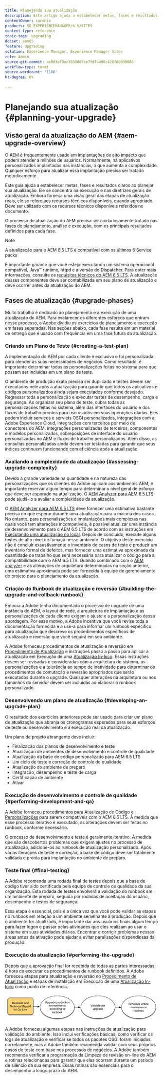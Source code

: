 ```yaml
---
title: Planejando sua atualização
description: Este artigo ajuda a estabelecer metas, fases e resultados claros ao planejar a atualização do AEM.
contentOwner: sarchiz
products: SG_EXPERIENCEMANAGER/6.5/SITES
content-type: reference
topic-tags: upgrading
docset: aem65
feature: Upgrading
solution: Experience Manager, Experience Manager Sites
role: Admin
source-git-commit: ac803ef9ac38380d7ce7fdf4490c428fd0039688
workflow-type: tm+mt
source-wordcount: '1188'
ht-degree: 0%

---
```


# Planejando sua atualização {#planning-your-upgrade}

## Visão geral da atualização do AEM {#aem-upgrade-overview}

O AEM é frequentemente usado em implantações de alto impacto que podem atender a milhões de usuários. Normalmente, há aplicativos personalizados implantados nas instâncias, o que aumenta a complexidade. Qualquer esforço para atualizar essa implantação precisa ser tratado metodicamente.

Este guia ajuda a estabelecer metas, fases e resultados claros ao planejar sua atualização. Ele se concentra na execução e nas diretrizes gerais de atualização. Embora forneça uma visão geral das etapas de atualização reais, ele se refere aos recursos técnicos disponíveis, quando apropriado. Deve ser utilizado com os recursos técnicos disponíveis referidos no documento.

O processo de atualização do AEM precisa ser cuidadosamente tratado nas fases de planejamento, análise e execução, com os principais resultados definidos para cada fase.

>[!NOTE]
>
>A atualização para o AEM 6.5 LTS é compatível com os últimos 6 Service packs

É importante garantir que você esteja executando um sistema operacional compatível, Java™ runtime, httpd e a versão do Dispatcher. Para obter mais informações, consulte os [requisitos técnicos do AEM 6.5 LTS](/help/sites-deploying/technical-requirements.md). A atualização desses componentes deve ser contabilizada em seu plano de atualização e deve ocorrer antes da atualização do AEM.

<!-- Alexandru: drafting for now

## Upgrade Scope and Requirements {#upgrade-scope-requirements}

Below you will find a list of areas that are impacted in a typical AEM Upgrade project:

<table>
 <tbody>
  <tr>
   <td><strong>Component</strong></td>
   <td><strong>Impact</strong></td>
   <td><strong>Description</strong></td>
  </tr>
  <tr>
   <td>Operating System</td>
   <td>Uncertain, but subtle effects</td>
   <td>At the time of the AEM upgrade, it may be time to upgrade the operating system as well and this might have some impact.</td>
  </tr>
  <tr>
   <td>Java&trade; Runtime</td>
   <td>Moderate Impact</td>
   <td>AEM 6.3 requires JRE 1.7.x (64 bit) or later. JRE 1.8 is the only version currently supported by Oracle.</td>
  </tr>
  <tr>
   <td>Hardware</td>
   <td>Moderate Impact</td>
   <td>Online Revision Cleanup requires free<br /> disk space equal to 25% of the repository's size and 15% free heap space<br /> to complete successfully. You may need to upgrade your hardware to<br /> ensure sufficient resources for Online Revision Cleanup to fully<br /> run. Also, if upgrading from a version prior to AEM 6, there<br /> may be additional storage requirements.</td>
  </tr>
  <tr>
   <td>Content Repository (CRX or Oak)</td>
   <td>High Impact</td>
   <td>Starting from version 6.1, AEM does not support CRX2, so a migration to<br /> Oak (CRX3) is required if upgrading from an older version. AEM 6.3 has<br /> implemented a new Segment Node Store that also requires a migration. The<br /> crx2oak tool is used for this purpose.</td>
  </tr>
  <tr>
   <td>AEM Components/Content</td>
   <td>Moderate Impact</td>
   <td><code>/libs</code> and <code>/apps</code> are easily handled through the upgrade, but <code>/etc</code> usually requires some manual reapplication of customizations.</td>
  </tr>
  <tr>
   <td>AEM Services</td>
   <td>Low Impact</td>
   <td>Most AEM core services are tested for upgrade. This is an area of low impact.</td>
  </tr>
  <tr>
   <td>Custom Application Services</td>
   <td>Low to High Impact</td>
   <td>Depending on the application and customization, there may be<br /> dependencies on JVM, operating system versions, and some indexing related<br /> changes, as indexes are not generated automatically in Oak.</td>
  </tr>
  <tr>
   <td>Custom Application Content</td>
   <td>Low to High Impact</td>
   <td>Content that will not be handled through the upgrade can be backed up<br /> before the upgrade takes place and then moved back into the repository.<br /> Most content can be handled through the migration tool.</td>
  </tr>
 </tbody>
</table>

It is important to ensure that you are running a supported operating system, Java&trade; runtime, httpd, and Dispatcher version. For more information, see the [AEM 6.5 Technical Requirements page](/help/sites-deploying/technical-requirements.md). Upgrading these components must be accounted for in your project plan and should take place before upgrading AEM. -->

## Fases de atualização {#upgrade-phases}

Muito trabalho é dedicado ao planejamento e à execução de uma atualização do AEM. Para esclarecer os diferentes esforços que entram nesse processo, a Adobe dividiu os exercícios de planejamento e execução em fases separadas. Nas seções abaixo, cada fase resulta em um material de entrega que é usado com frequência em uma fase futura da atualização.

<!-- Alexandru:drafting for now

### Planning for Author Training {#planning-for-author-training}

With any new release, there are potential changes to the UI and user workflows that may be introduced. Also, new releases introduce new features that may be beneficial for the business to use. Adobe recommends reviewing the functional changes that have been introduced and organizing a plan to train your users on using them effectively.

![unu_cropped](assets/unu_cropped.png)

New features in AEM 6.5 can be found in [the AEM section of adobe.com](/help/release-notes/release-notes.md). Make sure to note any changes to UIs or product features that are commonly used in your organization. As you look through the new features, also take note of any that can be of value to your organization. After looking through what has changed in AEM 6.5, develop a training plan for your authors. This could involve using freely available resources like the help feature videos or formal training offered through [Adobe Digital Learning Services](https://learning.adobe.com/). -->

### Criando um Plano de Teste {#creating-a-test-plan}

A implementação do AEM por cada cliente é exclusiva e foi personalizada para atender às suas necessidades de negócios. Como resultado, é importante determinar todas as personalizações feitas no sistema para que possam ser incluídas em um plano de teste.

O ambiente de produção exato precisa ser duplicado e testes devem ser executados nele após a atualização para garantir que todos os aplicativos e códigos personalizados ainda sejam executados conforme desejado. Regressar toda a personalização e executar testes de desempenho, carga e segurança. Ao organizar seu plano de teste, cubra todas as personalizações feitas no sistema, além das interfaces do usuário e dos fluxos de trabalho prontos para uso usados em suas operações diárias. Eles podem incluir serviços e servlets OSGI personalizados, integrações com a Adobe Experience Cloud, integrações com terceiros por meio de conectores do AEM, integrações personalizadas de terceiros, componentes e modelos personalizados, sobreposições de interface do usuário personalizadas no AEM e fluxos de trabalho personalizados. Além disso, as consultas personalizadas ainda devem ser testadas para garantir que seus índices continuem funcionando com eficiência após a atualização.

### Avaliando a complexidade da atualização {#assessing-upgrade-complexity}

Devido à grande variedade na quantidade e na natureza das personalizações que os clientes do Adobe aplicam aos ambientes AEM, é importante reservar algum tempo para determinar o nível geral de esforço que deve ser esperado na atualização. O [AEM Analyzer para AEM 6.5 LTS](/help/sites-deploying/pattern-detector.md) pode ajudá-lo a avaliar a complexidade da atualização.

O [AEM Analyzer para AEM 6.5 LTS](/help/sites-deploying/pattern-detector.md) deve fornecer uma estimativa bastante precisa do que esperar durante uma atualização para a maioria dos casos. No entanto, para personalizações e implantações mais complexas nas quais você tem alterações incompatíveis, é possível atualizar uma instância de desenvolvimento para o AEM 6.5 LTS de acordo com as instruções em [Executando uma atualização no local](/help/sites-deploying/in-place-upgrade.md). Depois de concluído, execute alguns testes de alto nível de fumaça nesse ambiente. O objetivo deste exercício não é concluir exaustivamente o inventário de casos de teste e produzir um inventário formal de defeitos, mas fornecer uma estimativa aproximada da quantidade de trabalho que será necessária para atualizar o código para a compatibilidade com o AEM 6.5 LTS. Quando combinado com o [AEM analyzer](/help/sites-deploying/pattern-detector.md) e as alterações de arquitetura determinadas na seção anterior, uma estimativa aproximada pode ser fornecida à equipe de gerenciamento do projeto para o planejamento da atualização.

### Criação do Runbook de atualização e reversão {#building-the-upgrade-and-rollback-runbook}

Embora a Adobe tenha documentado o processo de upgrade de uma instância do AEM, o layout de rede, a arquitetura de implantação e as personalizações de cada cliente exigem o ajuste e a personalização dessa abordagem. Por esse motivo, a Adobe incentiva que você revise toda a documentação fornecida e a use-a para informar um runbook específico para atualização que descreve os procedimentos específicos de atualização e reversão que você seguirá em seu ambiente.

<!--Alexandru:drafting for now

![runbook-diagram](assets/runbook-diagram.png) -->

A Adobe forneceu procedimentos de atualização e reversão em [Procedimento de Atualização](/help/sites-deploying/upgrade-procedure.md) e instruções passo a passo para aplicar a atualização em Execução de uma [Atualização In-loco](/help/sites-deploying/in-place-upgrade.md). Essas instruções devem ser revisadas e consideradas com a arquitetura do sistema, as personalizações e a tolerância ao tempo de inatividade para determinar os procedimentos de comutação e reversão apropriados que serão executados durante o upgrade. Quaisquer alterações na arquitetura ou nos tamanhos do servidor devem ser incluídas ao elaborar o runbook personalizado.

### Desenvolvendo um plano de atualização {#developing-an-upgrade-plan}

O resultado dos exercícios anteriores pode ser usado para criar um plano de atualização que abranja os cronogramas esperados para seus esforços de teste ou desenvolvimento e a execução real da atualização.

<!--Alexandru: drafting for now

![develop-project-plan](assets/develop-project-plan.png) -->

Um plano de projeto abrangente deve incluir:

* Finalização dos planos de desenvolvimento e teste
* Atualização de ambientes de desenvolvimento e controle de qualidade
* Atualização da base de código personalizado para AEM 6.5 LTS
* Um ciclo de teste e correção de controle de qualidade
* Atualização do ambiente de preparo
* Integração, desempenho e teste de carga
* Certificação de ambiente
* Ativar

### Execução de desenvolvimento e controle de qualidade {#performing-development-and-qa}

A Adobe forneceu procedimentos para [Atualização de Código e Personalizações](/help/sites-deploying/upgrading-code-and-customizations.md) para serem compatíveis com o AEM 6.5 LTS. À medida que esse processo iterativo é executado, as alterações devem ser feitas no runbook, conforme necessário.

<!--Alexandru: drafting for now

![patru_cropped](assets/patru_cropped.png) -->

O processo de desenvolvimento e teste é geralmente iterativo. À medida que são descobertos problemas que exigem ajustes no processo de atualização, adicione-os ao runbook de atualização personalizado. Após várias iterações de teste e correção, a base de código deve ser totalmente validada e pronta para implantação no ambiente de preparo.

### Teste final {#final-testing}

A Adobe recomenda uma rodada final de testes depois que a base de código tiver sido certificada pela equipe de controle de qualidade da sua organização. Esta rodada de testes envolverá a validação do runbook em um ambiente de preparo, seguida por rodadas de aceitação do usuário, desempenho e testes de segurança.

<!--Alexandru: drafting for now

![cinci_cropped](assets/cinci_cropped.png) -->

Essa etapa é essencial, pois é a única vez que você pode validar as etapas no runbook em relação a um ambiente semelhante à produção. Depois que o ambiente for atualizado, é importante dar aos usuários finais algum tempo para fazer logon e passar pelas atividades que eles realizam ao usar o sistema em suas atividades diárias. Encontrar e corrigir problemas nessas áreas antes da ativação pode ajudar a evitar paralisações dispendiosas da produção.

### Execução da atualização {#performing-the-upgrade}

Depois que a aprovação final for recebida de todas as partes interessadas, é hora de executar os procedimentos de runbook definidos. A Adobe forneceu etapas para atualização e reversão no [Procedimento de Atualização](/help/sites-deploying/upgrade-procedure.md) e etapas de instalação em Execução de uma [Atualização In-loco](/help/sites-deploying/in-place-upgrade.md) como ponto de referência.

![executar-atualização](assets/perform-upgrade.png)

A Adobe forneceu algumas etapas nas instruções de atualização para validação do ambiente. Isso inclui verificações básicas, como verificar os logs de atualização e verificar se todos os pacotes OSGi foram iniciados corretamente, mas a Adobe também recomenda validar com seus próprios casos de teste com base nos processos de negócios. A Adobe também recomenda verificar a programação da Limpeza de revisão on-line do AEM e rotinas relacionadas para garantir que elas ocorram durante um período de silêncio da sua empresa. Essas rotinas são essenciais para o desempenho a longo prazo do AEM.
